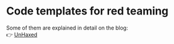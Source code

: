 # Code templates for red teaming

Some of them are explained in detail on the blog:  
👉 [UnHaxed](https://unhaxed.com)


